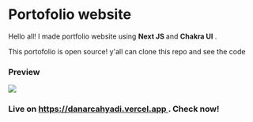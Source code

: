 <h1>Portofolio website</h1>
<p>Hello all! I made portfolio website using <strong> Next JS </strong> and <strong> Chakra UI</strong> .</p
                                                                      >
<p>This portofolio is open source! y'all can clone this repo and see the code</p>

<h3>Preview</h3>
<img src="https://www.imgbly.com/ib/3kecW5cjQ5.png"> </img>
<h3>Live on <a href="https://danarcahyadi.vercel.app "> https://danarcahyadi.vercel.app </a>. Check now!</h3>
